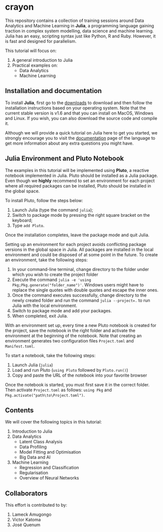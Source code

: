 # crayon
This repository contains a collection of training sessions around Data Analytics and Machine Learning in **Julia**, a programming language gaining traction in complex system modelling, data science and machine learning. Julia has an easy, scripting syntax just like Python, R and Ruby. However, it is fast and designed for parallelism.

This tutorial will focus on:

1. A general introduction to Julia
1. Practical examples on:
	* Data Analytics
	* Machine Learning

## Installation and documentation

To install **Julia**, first go to the [downloads](https://julialang.org/downloads) to download  and then follow the installation instructions based on your operating system. Note that the current stable version is v1.6 and that you can install on MacOS, Windows and Linux. If you wish, you can also download the source code and compile it.

Although we will provide a quick tutorial on Julia here to get you started, we strongly encourage you to visit the [documentation](https://docs.julialang.org/en/v1/) page of the language to get more information about any extra questions you might have.

## Julia Environment and Pluto Notebook

The examples in this tutorial will be implemented using **Pluto**, a reactive notebook implemented in Julia. Pluto should be installed as a Julia package. Even though we **highly** recommend to set an environment for each project where all required packages can be installed, Pluto should be installed in the global space.

To install Pluto, follow the steps below:

1. Launch Julia (type the command `julia`);
1. Switch to package mode by pressing the right square bracket on the keyboard;
1. Type `add Pluto`.

Once the installation completes, leave the package mode and quit Julia.

Setting up an environment for each project avoids conflicting package versions in the global space in Julia. All packages are installed in the local environment and could be disposed of at some point in the future. To create an environment, take the following steps:

1. In your command-line terminal, change directory to the folder under which you wish to create the project folder
1. Execute the command `julia -e 'using Pkg;Pkg.generate("folder_name")'`. Windows users might have to replace the single quotes with double quotes and escape the inner ones.
1. Once the command executes successfully, change directory to the newly created folder and run the command `julia --project=.` to run Julia with the local environment.
1. Switch to package mode and add your packages.
1. When completed, exit Julia.

With an environment set up, every time a new Pluto notebook is created for the project, save the notebook in the right folder and activate the environment at the beginning of the notebook. Note that creating an environment generates two configuration files `Project.toml` and `Manifest.toml`.

To start a notebook, take the following steps:
1. Launch Julia (`julia`)
1. Load and run Pluto (`using Pluto` followed by `Pluto.run()`)
1. Copy and paste the URL of the notebook into your favorite browser

Once the notebook is started, you must first save it in the correct folder. Then activate `Project.toml` as follows: `using Pkg` and `Pkg.activate("path\to\Project.toml")`.

## Contents

We will cover the following topics in this tutorial:

1. Introduction to Julia
1. Data Analytics
	* Latent Class Analysis
	* Data Profiling
	* Model Fitting and Optimisation
	* Big Data and AI
1. Machine Learning
	* Regression and Classification
	* Regularisation
	* Overview of Neural Networks

## Collaborators

This effort is contributed to by:
1. Lameck Amugongo
2. Victor Katoma
3. José Quenum
